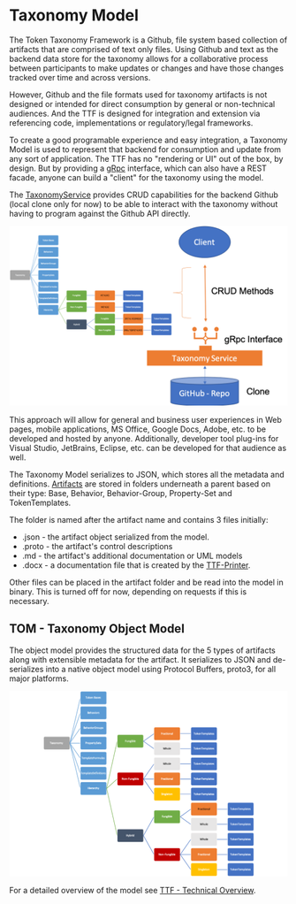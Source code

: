 # Taxonomy Model

The Token Taxonomy Framework is a Github, file system based collection of artifacts that are comprised of text only files. Using Github and text as the backend data store for the taxonomy allows for a collaborative process between participants to make updates or changes and have those changes tracked over time and across versions.

However, Github and the file formats used for taxonomy artifacts is not designed or intended for direct consumption by general or non-technical audiences. And the TTF is designed for integration and extension via referencing code, implementations or regulatory/legal frameworks.

To create a good programable experience and easy integration, a Taxonomy Model is used to represent that backend for consumption and update from any sort of application. The TTF has no "rendering or UI" out of the box, by design. But by providing a [gRpc](https://grpc.io/) interface, which can also have a REST facade, anyone can build a "client" for the taxonomy using the model.

The [TaxonomyService](tools/readme.md) provides CRUD capabilities for the backend Github (local clone only for now) to be able to interact with the taxonomy without having to program against the Github API directly.

![TTF Architecture](images/TaxonomyService.png)

This approach will allow for general and business user experiences in Web pages, mobile applications, MS Office, Google Docs, Adobe, etc. to be developed and hosted by anyone. Additionally, developer tool plug-ins for Visual Studio, JetBrains, Eclipse, etc. can be developed for that audience as well.

The Taxonomy Model serializes to JSON, which stores all the metadata and definitions.  [Artifacts](taxonomy-artifact-format.md) are stored in folders underneath a parent based on their type: Base, Behavior, Behavior-Group, Property-Set and TokenTemplates.

The folder is named after the artifact name and contains 3 files initially:

- .json - the artifact object serialized from the model.
- .proto - the artifact's control descriptions
- .md - the artifact's additional documentation or UML models
- .docx - a documentation file that is created by the [TTF-Printer](tools/Readme.md).

Other files can be placed in the artifact folder and be read into the model in binary. This is turned off for now, depending on requests if this is necessary.

## TOM - Taxonomy Object Model

The object model provides the structured data for the 5 types of artifacts along with extensible metadata for the artifact.  It serializes to JSON and de-serializes into a native object model using Protocol Buffers, proto3, for all major platforms.

![TOM](images/taxonomy-model.png)

For a detailed overview of the model see [TTF - Technical Overview](presentations/TTF-Technical.pptx).
